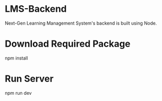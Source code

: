 # LMS-Backend
Next-Gen Learning Management System's backend is built using Node.

# Download Required Package
npm install

# Run Server
npm run dev


